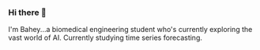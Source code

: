 ### Hi there 👋
I'm Bahey...a biomedical engineering student who's currently exploring the vast world of AI.
Currently studying time series forecasting.
